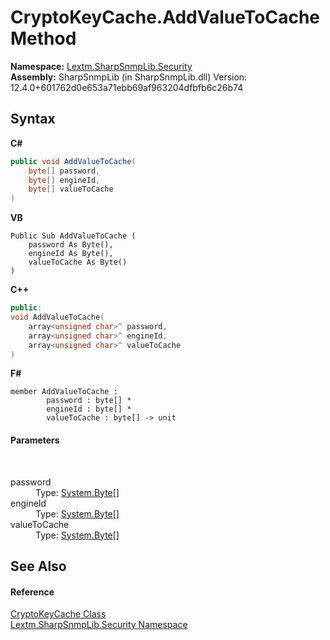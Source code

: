 # CryptoKeyCache.AddValueToCache Method 
 

**Namespace:**&nbsp;<a href="N_Lextm_SharpSnmpLib_Security">Lextm.SharpSnmpLib.Security</a><br />**Assembly:**&nbsp;SharpSnmpLib (in SharpSnmpLib.dll) Version: 12.4.0+601762d0e653a71ebb69af963204dfbfb6c26b74

## Syntax

**C#**<br />
``` C#
public void AddValueToCache(
	byte[] password,
	byte[] engineId,
	byte[] valueToCache
)
```

**VB**<br />
``` VB
Public Sub AddValueToCache ( 
	password As Byte(),
	engineId As Byte(),
	valueToCache As Byte()
)
```

**C++**<br />
``` C++
public:
void AddValueToCache(
	array<unsigned char>^ password, 
	array<unsigned char>^ engineId, 
	array<unsigned char>^ valueToCache
)
```

**F#**<br />
``` F#
member AddValueToCache : 
        password : byte[] * 
        engineId : byte[] * 
        valueToCache : byte[] -> unit 

```


#### Parameters
&nbsp;<dl><dt>password</dt><dd>Type: <a href="https://docs.microsoft.com/dotnet/api/system.byte" target="_blank" rel="noopener noreferrer">System.Byte</a>[]<br /></dd><dt>engineId</dt><dd>Type: <a href="https://docs.microsoft.com/dotnet/api/system.byte" target="_blank" rel="noopener noreferrer">System.Byte</a>[]<br /></dd><dt>valueToCache</dt><dd>Type: <a href="https://docs.microsoft.com/dotnet/api/system.byte" target="_blank" rel="noopener noreferrer">System.Byte</a>[]<br /></dd></dl>

## See Also


#### Reference
<a href="T_Lextm_SharpSnmpLib_Security_CryptoKeyCache">CryptoKeyCache Class</a><br /><a href="N_Lextm_SharpSnmpLib_Security">Lextm.SharpSnmpLib.Security Namespace</a><br />